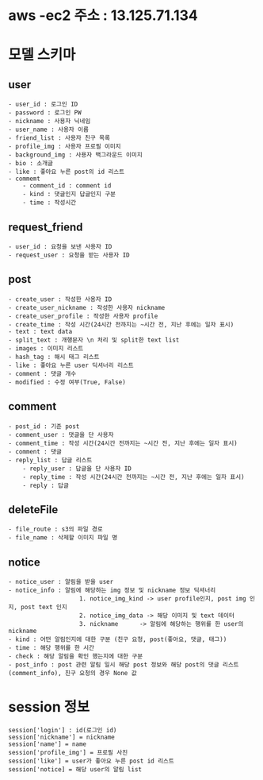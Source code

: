 # aws -ec2 주소 : 13.125.71.134

# 모델 스키마

## user
	- user_id : 로그인 ID
    - password : 로그인 PW
    - nickname : 사용자 닉네임
	- user_name : 사용자 이름
	- friend_list : 사용자 친구 목록
    - profile_img : 사용자 프로필 이미지
    - background_img : 사용자 백그라운드 이미지
    - bio : 소개글
    - like : 좋아요 누른 post의 id 리스트
    - commemt
        - comment_id : comment id
        - kind : 댓글인지 답글인지 구분
        - time : 작성시간

## request_friend
	- user_id : 요청을 보낸 사용자 ID
	- request_user : 요청을 받는 사용자 ID
	
## post
    - create_user : 작성한 사용자 ID
    - create_user_nickname : 작성한 사용자 nickname
    - create_user_profile : 작성한 사용자 profile  
    - create_time : 작성 시간(24시간 전까지는 ~시간 전, 지난 후에는 일자 표시)
	- text : text data
    - split_text : 개행문자 \n 처리 및 split한 text list
	- images : 이미지 리스트
    - hash_tag : 해시 태그 리스트
    - like : 좋아요 누른 user 딕셔너리 리스트
    - comment : 댓글 개수
    - modified : 수정 여부(True, False)

## comment
    - post_id : 기준 post 
    - comment_user : 댓글을 단 사용자 
    - comment_time : 작성 시간(24시간 전까지는 ~시간 전, 지난 후에는 일자 표시)
    - comment : 댓글
    - reply_list : 답글 리스트
        - reply_user : 답글을 단 사용자 ID
        - reply_time : 작성 시간(24시간 전까지는 ~시간 전, 지난 후에는 일자 표시)
        - reply : 답글

## deleteFile
    - file_route : s3의 파일 경로
    - file_name : 삭제할 이미지 파일 명

## notice
    - notice_user : 알림을 받을 user
    - notice_info : 알림에 해당하는 img 정보 및 nickname 정보 딕셔너리
                        1. notice_img_kind -> user profile인지, post img 인지, post text 인지
                        2. notice_img_data -> 해당 이미지 및 text 데이터
                        3. nickname      -> 알림에 해당하는 행위를 한 user의 nickname
    - kind : 어떤 알림인지에 대한 구분 (친구 요청, post(좋아요, 댓글, 태그))
    - time : 해당 행위를 한 시간
    - check : 해당 알림을 확인 했는지에 대한 구분
    - post_info : post 관련 알림 일시 해당 post 정보와 해당 post의 댓글 리스트(comment_info), 친구 요청의 경우 None 값

# session 정보
    session['login'] : id(로그인 id)
    session['nickname'] = nickname
    session['name'] = name
    session['profile_img'] = 프로필 사진
    session['like'] = user가 좋아요 누른 post id 리스트 
    session['notice] = 해당 user의 알림 list

